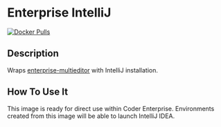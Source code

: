 # Enterprise IntelliJ

[![Docker Pulls](https://img.shields.io/docker/pulls/codercom/enterprise-intellij?label=codercom%2Fenterprise-intellij)](https://hub.docker.com/r/codercom/enterprise-intellij)

## Description

Wraps [enterprise-multieditor](../multieditor/README.md) with IntelliJ
installation.

## How To Use It

This image is ready for direct use within Coder Enterprise. Environments created
from this image will be able to launch IntelliJ IDEA.
